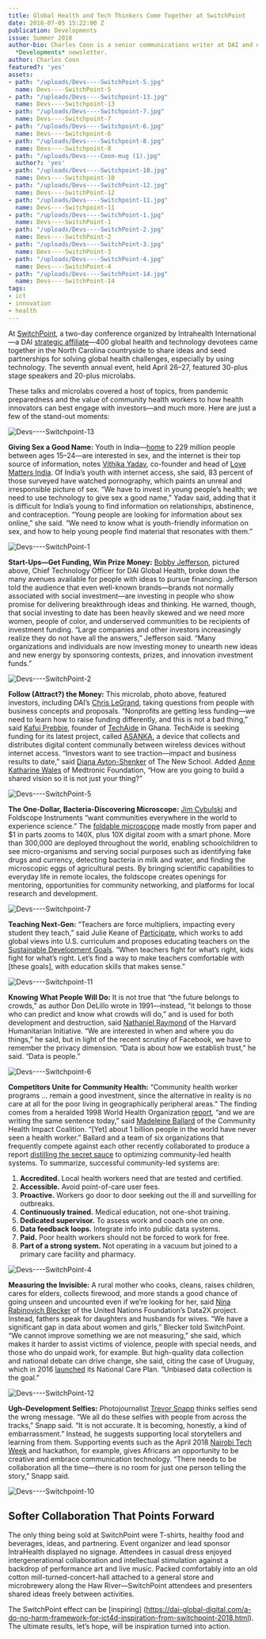 ```yaml
---
title: Global Health and Tech Thinkers Come Together at SwitchPoint
date: 2018-07-05 15:22:00 Z
publication: Developments
issue: Summer 2018
author-bio: Charles Coon is a senior communications writer at DAI and editor of DAI’s
  *Developments* newsletter.
author: Charles Coon
featured?: 'yes'
assets:
- path: "/uploads/Devs----SwitchPoint-5.jpg"
  name: Devs----SwitchPoint-5
- path: "/uploads/Devs----Switchpoint-13.jpg"
  name: Devs----Switchpoint-13
- path: "/uploads/Devs----Switchpoint-7.jpg"
  name: Devs----Switchpoint-7
- path: "/uploads/Devs----Switchpoint-6.jpg"
  name: Devs----Switchpoint-6
- path: "/uploads/Devs----Switchpoint-8.jpg"
  name: Devs----Switchpoint-8
- path: "/uploads/Devs----Coon-mug (1).jpg"
  author?: 'yes'
- path: "/uploads/Devs----Switchpoint-10.jpg"
  name: Devs----Switchpoint-10
- path: "/uploads/Devs----SwitchPoint-12.jpg"
  name: Devs----SwitchPoint-12
- path: "/uploads/Devs----Switchpoint-11.jpg"
  name: Devs----Switchpoint-11
- path: "/uploads/Devs----SwitchPoint-1.jpg"
  name: Devs----SwitchPoint-1
- path: "/uploads/Devs----SwitchPoint-2.jpg"
  name: Devs----SwitchPoint-2
- path: "/uploads/Devs----SwitchPoint-3.jpg"
  name: Devs----SwitchPoint-3
- path: "/uploads/Devs----SwitchPoint-4.jpg"
  name: Devs----SwitchPoint-4
- path: "/uploads/Devs----SwitchPoint-14.jpg"
  name: Devs----SwitchPoint-14
tags:
- ict
- innovation
- health
---
```


At [SwitchPoint](https://event.switchpointideas.com/), a two-day conference organized by Intrahealth International—a DAI [strategic affiliate](https://www.dai.com/news/dai-and-intrahealth-join-forces-to-amplify-global-health-impact)—400 global health and technology devotees came together in the North Carolina countryside to share ideas and seed partnerships for solving global health challenges, especially by using technology. The seventh annual event, held April 26–27, featured 30-plus stage speakers and 20-plus microlabs.




These talks and microlabs covered a host of topics, from pandemic preparedness and the value of community health workers to how health innovators can best engage with investors—and much more. Here are just a few of the stand-out moments:

![Devs----Switchpoint-13](/uploads/Devs----Switchpoint-13.jpg) 

**Giving Sex a Good Name:** Youth in India—[home](https://www.bloomberg.com/view/articles/2017-09-08/india-s-youth-are-the-world-s-future) to 229 million people between ages 15–24—are interested in sex, and the internet is their top source of information, notes [Vithika Yadav](https://event.switchpointideas.com/vithika-yadav), co-founder and head of [Love Matters India](https://lovematters.in/en). Of India’s youth with internet access, she said, 83 percent of those surveyed have watched pornography, which paints an unreal and irresponsible picture of sex. “We have to invest in young people’s health; we need to use technology to give sex a good name,” Yadav said, adding that it is difficult for India’s young to find information on relationships, abstinence, and contraception. “Young people are looking for information about sex online,” she said. “We need to know what is youth-friendly information on sex, and how to help young people find material that resonates with them.”

![Devs----SwitchPoint-1](/uploads/Devs----SwitchPoint-1.jpg) 

**Start-Ups—Get Funding, Win Prize Money:** [Bobby Jefferson](https://www.dai.com/who-we-are/our-team/bobby-jefferson), pictured above, Chief Technology Officer for DAI Global Health, broke down the many avenues available for people with ideas to pursue financing. Jefferson told the audience that even well-known brands—brands not normally associated with social investment—are investing in people who show promise for delivering breakthrough ideas and thinking. He warned, though, that social investing to date has been heavily skewed and we need more women, people of color, and underserved communities to be recipients of investment funding. “Large companies and other investors increasingly realize they do not have all the answers,” Jefferson said. “Many organizations and individuals are now investing money to unearth new ideas and new energy by sponsoring contests, prizes, and innovation investment funds.”

![Devs----SwitchPoint-2](/uploads/Devs----SwitchPoint-2.jpg) 

**Follow (Attract?) the Money:**  This microlab, photo above, featured investors, including DAI’s [Chris LeGrand](https://www.dai.com/who-we-are/leadership/christopher-legrand), taking questions from people with business concepts and proposals. “Nonprofits are getting less funding—we need to learn how to raise funding differently, and this is not a bad thing,” said [Kafui Prebbie](https://event.switchpointideas.com/kafui-prebbie), founder of [TechAide](http://techaide.global/) in Ghana. TechAide is seeking funding for its latest project, called [ASANKA](http://www.myasanka.com/), a device that collects and distributes digital content communally between wireless devices without internet access. “Investors want to see traction—impact and business results to date,” said [Diana Ayton-Shenker](https://event.switchpointideas.com/diana-ayton-shenker) of The New School. Added [Anne Katharine Wales](http://www.medtronic.com/us-en/about/foundation.html) of Medtronic Foundation, “How are you going to build a shared vision so it is not just your thing?” 

![Devs----SwitchPoint-5](/uploads/Devs----SwitchPoint-5.jpg) 

**The One-Dollar, Bacteria-Discovering Microscope:** [Jim Cybulski](https://event.switchpointideas.com/jim-cybulski) and Foldscope Instruments “want communities everywhere in the world to experience science.” The [foldable microscope](https://www.foldscope.com/) made mostly from paper and $1 in parts zooms to 140X, plus 10X digital zoom with a smart phone. More than 300,000 are deployed throughout the world, enabling schoolchildren to see micro-organisms and serving social purposes such as identifying fake drugs and currency, detecting bacteria in milk and water, and finding the microscopic eggs of agricultural pests. By bringing scientific capabilities to everyday life in remote locales, the foldscope creates openings for mentoring, opportunities for community networking, and platforms for local research and development. 

![Devs----Switchpoint-7](/uploads/Devs----Switchpoint-7.jpg) 

**Teaching Next-Gen:** “Teachers are force multipliers, impacting every student they teach,” said Julie Keane of [Participate](https://www.participate.com/), which works to add global views into U.S. curriculum and proposes educating teachers on the [Sustainable Development Goals](https://sustainabledevelopment.un.org/sdgs). “When teachers fight for what’s right, kids fight for what’s right. Let’s find a way to make teachers comfortable with [these goals], with education skills that makes sense.”

![Devs----Switchpoint-11](/uploads/Devs----Switchpoint-11.jpg) 

**Knowing What People Will Do:** It is not true that “the future belongs to crowds,” as author Don DeLillo wrote in 1991—instead, “it belongs to those who can predict and know what crowds will do,” and is used for both development and destruction, said [Nathaniel Raymond](https://hhi.harvard.edu/people/nathaniel-raymond) of the Harvard Humanitarian Initiative. “We are interested in when and where you do things,” he said, but in light of the recent scrutiny of Facebook, we have to remember the privacy dimension. “Data is about how we establish trust,” he said. “Data is people.”

![Devs----Switchpoint-6](/uploads/Devs----Switchpoint-6.jpg) 

**Competitors Unite for Community Health:** “Community health worker programs … remain a good investment, since the alternative in reality is no care at all for the poor living in geographically peripheral areas.” The finding comes from a heralded 1998 World Health Organization [report](http://www.who.int/hrh/documents/community_health_workers.pdf), “and we are writing the same sentence today,” said [Madeleine Ballard](https://event.switchpointideas.com/madeleine-ballard) of the Community Health Impact Coalition. “[Yet] about 1 billion people in the world have never seen a health worker.” Ballard and a team of six organizations that frequently compete against each other recently collaborated to produce a report [distilling the secret sauce](https://chwimpact.org/) to optimizing community-led health systems. To summarize, successful community-led systems are:

1. **Accredited.** Local health workers need that are tested and certified.
2. **Accessible.** Avoid point-of-care user fees. 
3. **Proactive.** Workers go door to door seeking out the ill and surveilling for outbreaks.
4. **Continuously trained.** Medical education, not one-shot training.
5. **Dedicated supervisor.** To assess work and coach one on one.
6. **Data feedback loops.** Integrate info into public data systems.
7. **Paid.** Poor health workers should not be forced to work for free.
8. **Part of a strong system.** Not operating in a vacuum but joined to a primary care facility and pharmacy.

![Devs----SwitchPoint-4](/uploads/Devs----SwitchPoint-4.jpg) 

**Measuring the Invisible:** A rural mother who cooks, cleans, raises children, cares for elders, collects firewood, and more stands a good chance of going unseen and uncounted even if we’re looking for her, said [Nina Rabinovich Blecker](https://event.switchpointideas.com/nina-rabinovitch-blecker) of the United Nations Foundation’s Data2X project. Instead, fathers speak for daughters and husbands for wives. “We have a significant gap in data about women and girls,” Blecker told SwitchPoint. “We cannot improve something we are not measuring,” she said, which makes it harder to assist victims of violence, people with special needs, and those who do unpaid work, for example. But high-quality data collection and national debate can drive change, she said, citing the case of Uruguay, which in 2016 [launched](http://www.data2x.org/wp-content/uploads/2017/11/UruguayCaseStudy_OECDDCR2017.pdf) its National Care Plan. “Unbiased data collection is the goal.”
 
![Devs----SwitchPoint-12](/uploads/Devs----SwitchPoint-12.jpg) 

**Ugh–Development Selfies:** Photojournalist [Trevor Snapp](https://event.switchpointideas.com/trevor-snapp) thinks selfies send the wrong message. “We all do these selfies with people from across the tracks,” Snapp said. “It is not accurate. It is becoming, honestly, a kind of embarrassment.” Instead, he suggests supporting local storytellers and learning from them. Supporting events such as the April 2018 [Nairobi Tech Week](https://nairobitechweek.com/) and hackathon, for example, gives Africans an opportunity to be creative and embrace communication technology. “There needs to be collaboration all the time—there is no room for just one person telling the story,” Snapp said.

![Devs----Switchpoint-10](/uploads/Devs----Switchpoint-10.jpg) 

## Softer Collaboration That Points Forward

The only thing being sold at SwitchPoint were T-shirts, healthy food and beverages, ideas, and partnering. Event organizer and lead sponsor IntraHealth displayed no signage. Attendees in casual dress enjoyed intergenerational collaboration and intellectual stimulation against a backdrop of performance art and live music. Packed comfortably into an old cotton mill-turned-concert-hall attached to a general store and microbrewery along the Haw River—SwitchPoint attendees and presenters shared ideas freely between activities.

The SwitchPoint effect can be [inspiring] (https://dai-global-digital.com/a-do-no-harm-framework-for-ict4d-inspiration-from-switchpoint-2018.html). The ultimate results, let’s hope, will be inspiration turned into action.

